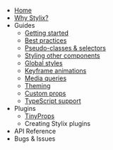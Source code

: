 - [Home](/)
- [Why Stylix?](/why-stylix)
- Guides
  - [Getting started](/getting-started)
  - [Best practices](/best-practices)
  - [Pseudo-classes & selectors](/selectors)
  - [Styling other components](/other-components)
  - [Global styles](/global-styles)
  - [Keyframe animations](/keyframes)
  - [Media queries](/media-queries)
  - [Theming](/themes)
  - [Custom props](/custom-props)
  - [TypeScript support](/typescript)
- Plugins
  - [TinyProps](/tinyprops)
  - Creating Stylix plugins
- API Reference
- Bugs & Issues
